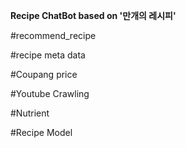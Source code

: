 **Recipe ChatBot based on '만개의 레시피'**

#recommend_recipe

#recipe meta data

#Coupang price

#Youtube Crawling

#Nutrient

#Recipe Model

